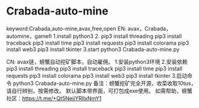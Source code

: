 # Crabada-auto-mine
keyword:Crabada,auto-mine,avax,free,open
EN:
avax，Crabada，automine，gamefi
1.install python3
2.
pip3 install  threading
pip3 install traceback
pip3 install time
pip3 install requests
pip3 install colorama
pip3 install web3 
pip3 install tkinter 
3.start
 python3  Crabada-auto-mine.py

CN:
avax链，螃蟹自动挖矿脚本，自动雇佣。
1.安装python3环境
2.安装依赖
pip3 install  threading
pip3 install traceback
pip3 install time
pip3 install requests
pip3 install colorama
pip3 install web3 
pip3 install tkinter 
3.启动命令
 python3  Crabada-auto-mine.py
备注：螃蟹挖矿完全开源，收菜收取10tus，请自行辨别，按需修改。
     默认脚本带界面，可打包成exe使用。
如需帮助，螃蟹社区：https://t.me/+Qt5NejjYRlIxNmY1
